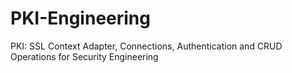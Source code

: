 # PKI-Engineering
PKI: SSL Context Adapter, Connections, Authentication and CRUD Operations for Security Engineering
